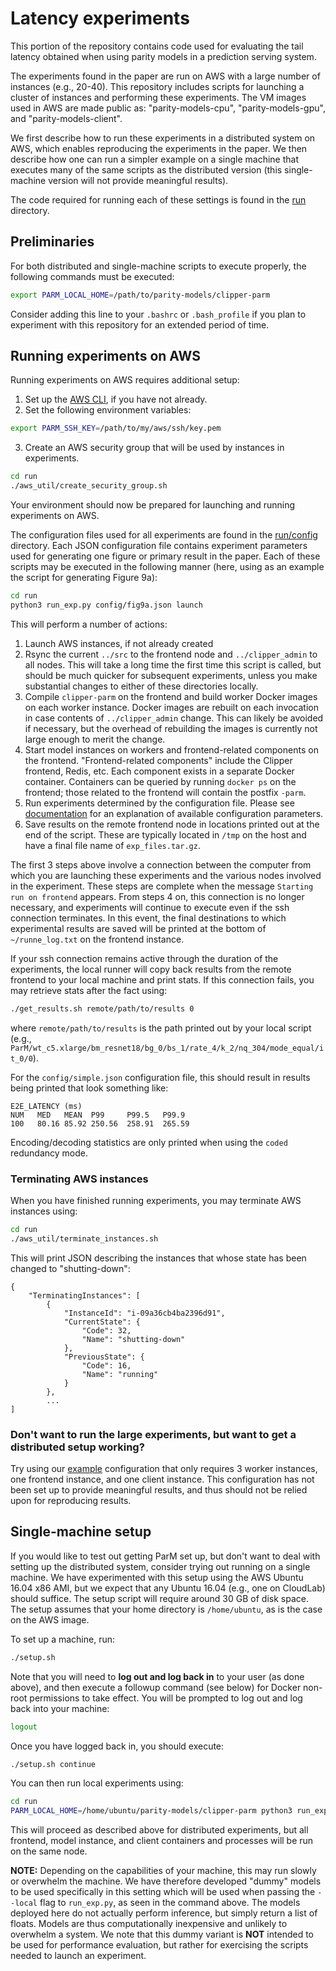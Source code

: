 # Latency experiments
This portion of the repository contains code used for evaluating the tail
latency obtained when using parity models in a prediction serving system.

The experiments found in the paper are run on AWS with a large number of
instances (e.g., 20-40). This repository includes scripts for launching a
cluster of instances and performing these experiments. The VM images used
in AWS are made public as: "parity-models-cpu", "parity-models-gpu", and
"parity-models-client".

We first describe how to run these experiments in a distributed system on AWS,
which enables reproducing the experiments in the paper. We then describe how
one can run a simpler example on a single machine that executes many of the
same scripts as the distributed version (this single-machine version will not
provide meaningful results).

The code required for running each of these settings is found in the [run](run)
directory.

## Preliminaries
For both distributed and single-machine scripts to execute properly, the
following commands must be executed:
```bash
export PARM_LOCAL_HOME=/path/to/parity-models/clipper-parm
```
Consider adding this line to your `.bashrc` or `.bash_profile` if you plan
to experiment with this repository for an extended period of time.

## Running experiments on AWS
Running experiments on AWS requires additional setup:
1. Set up the [AWS CLI](https://docs.aws.amazon.com/polly/latest/dg/setup-aws-cli.html), if you have not already.
2. Set the following environment variables:
```bash
export PARM_SSH_KEY=/path/to/my/aws/ssh/key.pem
```
3. Create an AWS security group that will be used by instances in experiments.
```bash
cd run
./aws_util/create_security_group.sh
```

Your environment should now be prepared for launching and running experiments
on AWS.

The configuration files used for all experiments are found in the
[run/config](run/config) directory. Each JSON configuration file contains
experiment parameters used for generating one figure or primary result in the
paper. Each of these scripts may be executed in the following manner (here,
using as an example the script for generating Figure 9a):
```bash
cd run
python3 run_exp.py config/fig9a.json launch 
```

This will perform a number of actions:
1. Launch AWS instances, if not already created
2. Rsync the current `../src` to the frontend node and `../clipper_admin` to
all nodes. This will take a long time the first time this script is called, but
should be much quicker for subsequent experiments, unless you make substantial
changes to either of these directories locally.
3. Compile `clipper-parm` on the frontend and build worker Docker images on
each worker instance. Docker images are rebuilt on each invocation in case
contents of `../clipper_admin` change. This can likely be avoided if necessary,
but the overhead of rebuilding the images is currently not large enough to
merit the change.
4. Start model instances on workers and frontend-related components on the
frontend. "Frontend-related components" include the Clipper frontend, Redis,
etc. Each component exists in a separate Docker container. Containers can be
queried by running `docker ps` on the frontend; those related to the frontend
will contain the postfix `-parm`.
5. Run experiments determined by the configuration file. Please see 
[documentation](run/config/README.md) for an explanation of available
configuration parameters.
6. Save results on the remote frontend node in locations printed out at the
end of the script. These are typically located in `/tmp` on the host and have
a final file name of `exp_files.tar.gz`.

The first 3 steps above involve a connection between the computer from which
you are launching these experiments and the various nodes involved in the
experiment. These steps are complete when the message `Starting run on frontend`
appears. From steps 4 on, this connection is no longer necessary, and
experiments will continue to execute even if the ssh connection terminates.
In this event, the final destinations to which experimental results are saved
will be printed at the bottom of `~/runne_log.txt` on the frontend instance.

If your ssh connection remains active through the duration of the experiments,
the local runner will copy back results from the remote frontend to your local
machine and print stats. If this connection fails, you may retrieve stats after
the fact using:
```bash
./get_results.sh remote/path/to/results 0
```
where `remote/path/to/results` is the path printed out by your local script
(e.g., `ParM/wt_c5.xlarge/bm_resnet18/bg_0/bs_1/rate_4/k_2/nq_304/mode_equal/it_0/0`).

For the `config/simple.json` configuration file, this should result in results
being printed that look something like:
```
E2E_LATENCY (ms)
NUM   MED   MEAN  P99     P99.5   P99.9
100   80.16 85.92 250.56  258.91  265.59
```

Encoding/decoding statistics are only printed when using the `coded`
redundancy mode.

### Terminating AWS instances
When you have finished running experiments, you may terminate AWS instances
using:
```bash
cd run
./aws_util/terminate_instances.sh
```

This will print JSON describing the instances that whose state has been changed
to "shutting-down":
```
{
    "TerminatingInstances": [
        {
            "InstanceId": "i-09a36cb4ba2396d91", 
            "CurrentState": {
                "Code": 32, 
                "Name": "shutting-down"
            }, 
            "PreviousState": {
                "Code": 16, 
                "Name": "running"
            }
        }, 
        ...
]
```

### Don't want to run the large experiments, but want to get a distributed setup working?
Try using our [example](run/config/simple.json) configuration that only requires
3 worker instances, one frontend instance, and one client instance. This
configuration has not been set up to provide meaningful results, and thus should
not be relied upon for reproducing results.

## Single-machine setup
If you would like to test out getting ParM set up, but don't want to deal with
setting up the distributed system, consider trying out running on a single
machine. We have experimented with this setup using the AWS Ubuntu 16.04 x86 AMI,
but we expect that any Ubuntu 16.04 (e.g., one on CloudLab) should suffice. The
setup script will require around 30 GB of disk space. The setup assumes that your
home directory is `/home/ubuntu`, as is the case on the AWS image.

To set up a machine, run:
```bash
./setup.sh
```
Note that you will need to **log out and log back in** to your user (as done
above), and then
execute a followup command (see below) for Docker non-root permissions to
take effect. You will be prompted to log out and log back into your machine:
```bash
logout
```
Once you have logged back in, you should execute:
```bash
./setup.sh continue
```

You can then run local experiments using:
```bash
cd run
PARM_LOCAL_HOME=/home/ubuntu/parity-models/clipper-parm python3 run_exp.py config/simple.json launch --local
```

This will proceed as described above for distributed experiments, but all
frontend, model instance, and client containers and processes will be run
on the same node.

**NOTE:** Depending on the capabilities of your machine, this may run slowly
or overwhelm the machine. We have therefore developed "dummy" models
to be used specifically in this setting which will be used when passing the
`--local` flag to `run_exp.py`, as seen in the command above. The
models deployed here do not actually perform inference, but simply return a
list of floats. Models are thus computationally inexpensive and unlikely to
overwhelm a system. We note that this dummy variant is **NOT** intended to
be used for performance evaluation, but rather for exercising the scripts
needed to launch an experiment.
